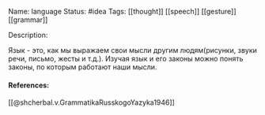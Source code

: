 Name: language
Status: #idea
Tags: [[thought]] [[speech]] [[gesture]] [[grammar]]

Description:

Язык - это, как мы выражаем свои мысли другим людям(рисунки, звуки речи, письмо, жесты и т.д.). Изучая язык и его законы можно понять законы, по которым работают наши мысли.

#### References:
[[@shcherbal.v.GrammatikaRusskogoYazyka1946]]